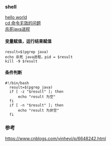 ### shell  
[hello world](sample/sample01.md)   
[cd 命令无效的问题](sample/sample02.md)   
[杀死java进程](sample/sample04.md)  
#### 变量赋值，运行结果赋值  
```
result=$(pgrep java)
echo 杀死 java进程，pid = $result
kill -9 $result
```
#### 条件判断  
```
#!/bin/bash
  result=$(pgrep java)
  if [ -z "$result" ]; then
      echo "result 为空"
  fi
  if [ -n "$result" ]; then
      echo "result 为非空"
  fi
```
### 参考  
https://www.cnblogs.com/yinheyi/p/6648242.html  

